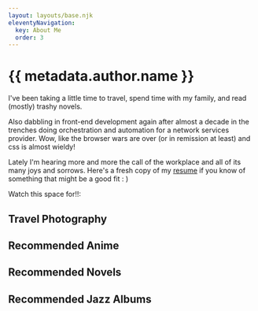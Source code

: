 ```yaml
---
layout: layouts/base.njk
eleventyNavigation:
  key: About Me
  order: 3
---
```

# {{ metadata.author.name }}

I've been taking a little time to travel, spend time with my family, and read (mostly) trashy novels.

Also dabbling in front-end development again after almost a decade in the trenches doing orchestration and automation for a network services provider.
Wow, like the browser wars are over (or in remission at least) and css is almost wieldy!

Lately I'm hearing more and more the call of the workplace and all of its many joys and sorrows.
Here's a fresh copy of my [resume](/pdf/clark-trimble-cv.pdf) if you know of something that might be a good fit : )

Watch this space for!!:

## Travel Photography

## Recommended Anime

## Recommended Novels

## Recommended Jazz Albums


